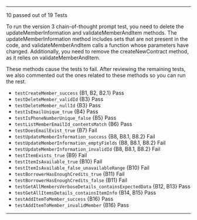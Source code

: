 
---
10 passed out of 19 Tests

To run the version 3 chain-of-thought prompt test, you need to delete the updateMemberInformation and validateMemberAndItem methods. The updateMemberInformation method includes sets that are not present in the code, and validateMemberAndItem calls a function whose parameters have changed.
Additionally, you need to remove the createNewContract method, as it relies on validateMemberAndItem.

These methods cause the tests to fail. After reviewing the remaining tests, we also commented out the ones related to these methods so you can run the rest.

* `testCreateMember_success` {B1, B2, B2.1}   Pass
* `testDeleteMember_validId` {B3}   Pass
* `testDeleteMember_nullId` {B3}    Pass
* `testIsEmailUnique_true` {B4}   Pass
* `testIsPhoneNumberUnique_false` {B5}    Pass
* `testListMemberEmailId_contentsMatch` {B6}    Pass
* `testDoesEmailExist_true` {B7}      Fail
* `testUpdateMemberInformation_success` {B8, B8.1, B8.2}    Fail
* `testUpdateMemberInformation_emptyFields` {B8, B8.1, B8.2}    Fail
* `testUpdateMemberInformation_invalidId` {B8, B8.1, B8.2}    Fail
* `testItemExists_true` {B9}      Fail
* `testItemIsAvailable_true` {B10}      Fail
* `testItemIsAvailable_false_unavailableRange` {B10}      Fail
* `testBorrowerHasEnoughCredits_true` {B11}   Fail
* `testBorrowerHasEnoughCredits_false` {B11}    Fail
* `testGetAllMembersVerboseDetails_containsExpectedData` {B12, B13}   Pass
* `testGetAllItemsDetails_containsItemInfo` {B14, B15}    Pass
* `testAddItemToMember_success` {B16}   Pass
* `testAddItemToMember_invalidMember` {B16}   Pass
---
